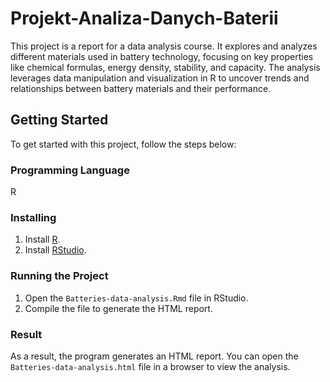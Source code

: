 # Projekt-Analiza-Danych-Baterii

This project is a report for a data analysis course. It explores and analyzes different materials used in battery technology, focusing on key properties like chemical formulas, energy density, stability, and capacity. The analysis leverages data manipulation and visualization in R to uncover trends and relationships between battery materials and their performance.

## Getting Started

To get started with this project, follow the steps below:

### Programming Language
R

### Installing
1. Install [R](https://cran.r-project.org/).
2. Install [RStudio](https://www.rstudio.com/).

### Running the Project
1. Open the `Batteries-data-analysis.Rmd` file in RStudio.
2. Compile the file to generate the HTML report.

### Result
As a result, the program generates an HTML report. You can open the `Batteries-data-analysis.html` file in a browser to view the analysis.
